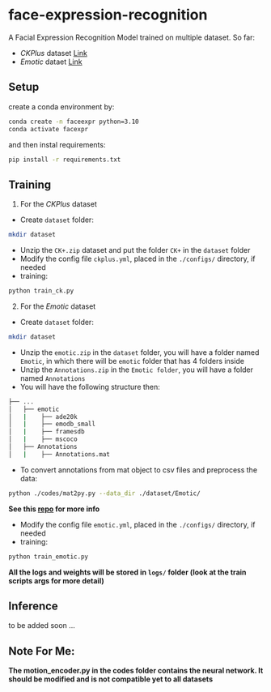 # face-expression-recognition
A Facial Expression Recognition Model trained on multiple dataset.
So far:

- *CKPlus* dataset [Link](https://www.jeffcohn.net/Resources/)
- *Emotic* dataet [Link](https://github.com/Tandon-A/emotic)


## Setup

create a conda environment by:

```bash
conda create -n faceexpr python=3.10
conda activate facexpr
```

and then instal requirements:

```bash
pip install -r requirements.txt
```

## Training

1. For the *CKPlus* dataset

- Create `dataset` folder:

```bash
mkdir dataset
```

- Unzip the `CK+.zip` dataset and put the folder `CK+` in the `dataset` folder
- Modify the config file `ckplus.yml`, placed in the `./configs/` directory, if needed
- training:
```bash
python train_ck.py
```

2. For the *Emotic* dataset

- Create `dataset` folder:

```bash
mkdir dataset
```

- Unzip the `emotic.zip` in the `dataset` folder, you will have a folder named `Emotic`, in which there will be `emotic` folder that has 4 folders inside
- Unzip the `Annotations.zip` in the `Emotic folder`, you will have a folder named `Annotations`
- You will have the following structure then:

```bash
├── ...
│   ├── emotic
│   |    ├── ade20k
│   |    ├── emodb_small
│   |    ├── framesdb
│   |    ├── mscoco 
│   ├── Annotations
│   |    ├── Annotations.mat
```

- To convert annotations from mat object to csv files and preprocess the data:
```bash
python ./codes/mat2py.py --data_dir ./dataset/Emotic/
```
**See this [repo](https://github.com/Tandon-A/emotic) for more info**

- Modify the config file `emotic.yml`, placed in the `./configs/` directory, if needed
- training:
```bash
python train_emotic.py
```

**All the logs and weights will be stored in `logs/` folder (look at the train scripts args for more detail)**

## Inference
to be added soon ...


## Note For Me:
**The motion_encoder.py in the codes folder contains the neural network. It should be modified and is not compatible yet to all datasets**